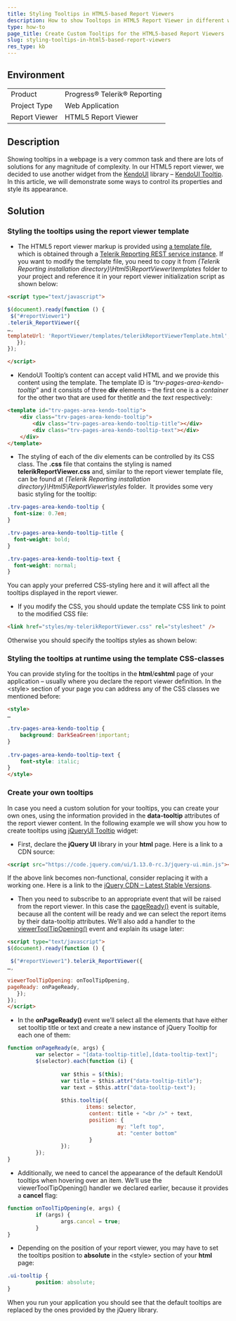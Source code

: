 ```yaml
---
title: Styling Tooltips in HTML5-based Report Viewers 
description: How to show Tooltops in HTML5 Report Viewer in different ways.
type: how-to
page_title: Create Custom Tooltips for the HTML5-based Report Viewers 
slug: styling-tooltips-in-html5-based-report-viewers
res_type: kb
---
```


## Environment
<table>
	<tr>
		<td>Product</td>
		<td>Progress® Telerik® Reporting</td>
	</tr>
	<tr>
		<td>Project Type</td>
		<td>Web Application</td>
	</tr>
	<tr>
		<td>Report Viewer</td>
		<td>HTML5 Report Viewer</td>
	</tr>
</table>

## Description

Showing tooltips in a webpage is a very common task and there are lots of solutions for any magnitude of complexity. In our HTML5 report viewer, we decided to use another widget from the [KendoUI](https://www.telerik.com/kendo-ui) library – [KendoUI Tooltip](http://demos.telerik.com/kendo-ui/tooltip/index). In this article, we will demonstrate some ways to control its properties and style its appearance.

## Solution

### Styling the tooltips using the report viewer template    

  - The HTML5 report viewer markup is provided using [a template file](../html5-report-viewer-template), which is obtained through a [Telerik Reporting REST service instance](../telerik-reporting-rest-conception). If you want to modify the template file, you need to copy it from *{Telerik Reporting installation directory}\Html5\ReportViewer\templates* folder to your project and reference it in your report viewer initialization script as shown below:

```html
<script type="text/javascript">

$(document).ready(function () {
 $("#reportViewer1")
.telerik_ReportViewer({
…,
templateUrl: 'ReportViewer/templates/telerikReportViewerTemplate.html',…,
   });
});

</script>
```    
   
   - KendoUI Tooltip’s content can accept valid HTML and we provide this content using the template. The template ID is “*trv-pages-area-kendo-tooltip*” and it consists of three **div** elements – the first one is a *container* for the other two that are used for the*title* and the *text* respectively: 
 

```html
<template id="trv-pages-area-kendo-tooltip">
    <div class="trv-pages-area-kendo-tooltip">
        <div class="trv-pages-area-kendo-tooltip-title"></div>
        <div class="trv-pages-area-kendo-tooltip-text"></div>
    </div>
</template>
```
    
   - The styling of each of the div elements can be controlled by its CSS class. The **.css** file that contains the styling is named **telerikReportViewer.css** and, similar to the report viewer template file, can be found at *{Telerik Reporting installation directory}\Html5\ReportViewer\styles* folder.  It provides some very basic styling for the tooltip:

```css
.trv-pages-area-kendo-tooltip {
  font-size: 0.7em;
}

.trv-pages-area-kendo-tooltip-title {
  font-weight: bold;
}

.trv-pages-area-kendo-tooltip-text {
  font-weight: normal;
}
```
    
You can apply your preferred CSS-styling here and it will affect all the tooltips displayed in the report viewer.
    
 - If you modify the CSS, you should update the template CSS link to point to the modified CSS file:
 
```html
<link href="styles/my-telerikReportViewer.css" rel="stylesheet" />
``` 
Otherwise you should specify the tooltips styles as shown below:

### Styling the tooltips at runtime using the template CSS-classes   

You can provide styling for the tooltips in the **html**/**cshtml** page of your application – usually where you declare the report viewer definition. In the &lt;style&gt; section of your page you can address any of the CSS classes we mentioned before:
   
```html
<style>
…

.trv-pages-area-kendo-tooltip {
    background: DarkSeaGreen!important;
}
 
.trv-pages-area-kendo-tooltip-text {
    font-style: italic;
}
</style>
```   

### Create your own tooltips    

In case you need a custom solution for your tooltips, you can create your own ones, using the information provided in the **data-tooltip** attributes of the report viewer content. In the following example we will show you how to create tooltips using [jQueryUI Tooltip](https://jqueryui.com/tooltip/) widget:
    
 - First, declare the __jQuery UI__ library in your **html** page. Here is a link to a CDN source:

```html
<script src="https://code.jquery.com/ui/1.13.0-rc.3/jquery-ui.min.js"></script>
```

If the above link becomes non-functional, consider replacing it with a working one. Here is a link to the [jQuery CDN – Latest Stable Versions](https://code.jquery.com/).

 - Then you need to subscribe to an appropriate event that will be raised from the report viewer. In this case the [pageReady()](../html5-report-viewer-reportviewer-events-pageready) event is suitable, because all the content will be ready and we can select the report items by their data-tooltip attributes. We’ll also add a handler to the [viewerToolTipOpening()](../html5-report-viewer-reportviewer-events-viewertooltipopening) event and explain its usage later:
    
```html
<script type="text/javascript">
$(document).ready(function () {

 $("#reportViewer1").telerik_ReportViewer({
…,

viewerToolTipOpening: onToolTipOpening,
pageReady: onPageReady,
   });
});
</script>
```

- In the **onPageReady()** event we’ll select all the elements that have either set tooltip title or text and create a new instance of jQuery Tooltip for each one of them:
    
```js
function onPageReady(e, args) { 
         var selector = "[data-tooltip-title],[data-tooltip-text]";
         $(selector).each(function (i) {
 
                 var $this = $(this);
                 var title = $this.attr("data-tooltip-title");
                 var text = $this.attr("data-tooltip-text");
 
                 $this.tooltip({
                         items: selector,
                          content: title + "<br />" + text,
                          position: {
                                   my: "left top",
                                   at: "center bottom"
                          }
                 });
         });
}
```

- Additionally, we need to cancel the appearance of the default KendoUI tooltips when hovering over an item. We’ll use the viewerToolTipOpening() handler we declared earlier, because it provides a **cancel** flag:
    
```js
function onToolTipOpening(e, args) {
         if (args) {
                 args.cancel = true;
         }
}
```

- Depending on the position of your report viewer, you may have to set the tooltips position to **absolute** in the &lt;style&gt; section of your **html** page:
    
```css
.ui-tooltip {
         position: absolute;
}
```

When you run your application you should see that the default tooltips are replaced by the ones provided by the jQuery library.
